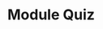 ---
title: "Module Quiz"
passing_percentage: 70
questions:
  - id: "q1"
    text: "Which Layer5 project is used for visual design in Kubernetes and cloud native infrastructure?"
    type: "single-answer"
    marks: 2
    options:
      - id: "a"
        text: "Meshery"
      - id: "b"
        text: "Kanvas"
        is_correct: true
      - id: "c"
        text: "Istio"
      - id: "d"
        text: "Docker"
  - id: "q2"
    text: "Which of the following are architectural components of Meshery?"
    type: "multiple-answers"
    marks: 2
    options:
      - id: "a"
        text: "MeshSync"
        is_correct: true
      - id: "b"
        text: "Broker"
        is_correct: true
      - id: "c"
        text: "Operator"
        is_correct: true
      - id: "d"
        text: "Docker Engine"
  - id: "q3"
    text: "Which tool manages Kubernetes namespace labeling?" 
    type: "short_answer" 
    marks: 2
    correct_answer: "kubectl" 
type: "test"
---